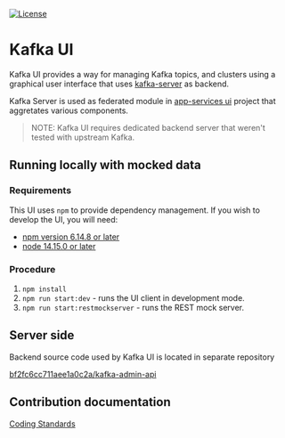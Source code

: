 [![License](https://img.shields.io/badge/license-Apache--2.0-blue.svg)](http://www.apache.org/licenses/LICENSE-2.0)

# Kafka UI

Kafka UI provides a way for managing Kafka topics, and clusters using a graphical user interface that uses 
[kafka-server](https://github.com/bf2fc6cc711aee1a0c2a/kafka-admin-api) as backend. 

Kafka Server is used as federated module in [app-services ui](https://github.com/redhat-developer/app-services-ui) project
that aggretates various components. 

> NOTE: Kafka UI requires dedicated backend server that weren't tested with upstream Kafka. 

## Running locally with mocked data

### Requirements

This UI uses `npm` to provide dependency management. If you wish to develop the UI, you will need:

- [npm version 6.14.8 or later](https://docs.npmjs.com/downloading-and-installing-node-js-and-npm)
- [node 14.15.0 or later](https://docs.npmjs.com/downloading-and-installing-node-js-and-npm)

### Procedure

1. `npm install`
2. `npm run start:dev` - runs the UI client in development mode.
3. `npm run start:restmockserver` - runs the REST mock server.

## Server side

Backend source code used by Kafka UI is located in separate repository

[bf2fc6cc711aee1a0c2a/kafka-admin-api](https://github.com/bf2fc6cc711aee1a0c2a/kafka-admin-api)


## Contribution documentation

[Coding Standards](./CONTRIBUTING.md)


